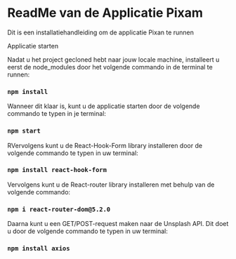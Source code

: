 # ReadMe van de Applicatie Pixam

Dit is een installatiehandleiding om de applicatie Pixan te runnen

Applicatie starten

Nadat u het project gecloned hebt naar jouw locale machine,
installeert u eerst de node_modules door het volgende commando 
in de terminal te runnen:

### `npm install`

Wanneer dit klaar is, kunt u de applicatie starten door de volgende 
commando te typen in je terminal:

### `npm start`

RVervolgens kunt u de React-Hook-Form library installeren door de 
volgende commando te typen in uw terminal:

### `npm install react-hook-form`

Vervolgens kunt u de React-router library installeren met behulp van de volgende commando:

### `npm i react-router-dom@5.2.0 `

Daarna kunt u een GET/POST-request maken naar de Unsplash API. Dit doet u door de volgende commando te typen in uw terminal:

### `npm install axios`

